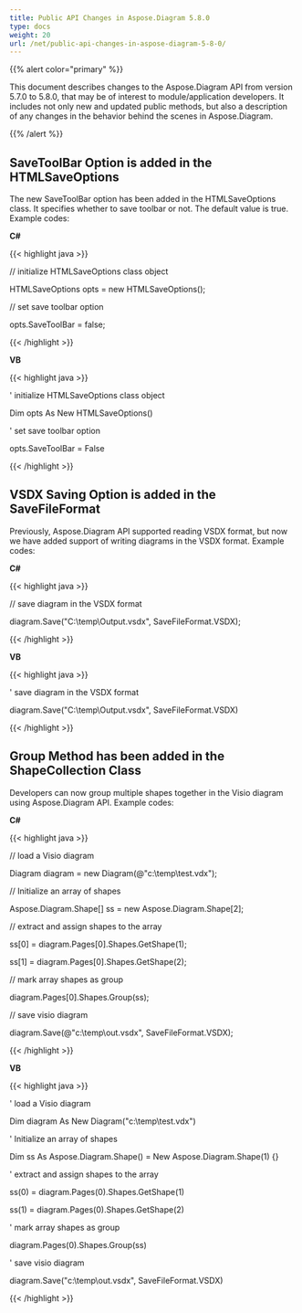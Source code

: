 ```yaml
---
title: Public API Changes in Aspose.Diagram 5.8.0
type: docs
weight: 20
url: /net/public-api-changes-in-aspose-diagram-5-8-0/
---
```


{{% alert color="primary" %}} 

This document describes changes to the Aspose.Diagram API from version 5.7.0 to 5.8.0, that may be of interest to module/application developers. It includes not only new and updated public methods, but also a description of any changes in the behavior behind the scenes in Aspose.Diagram.

{{% /alert %}} 
## **SaveToolBar Option is added in the HTMLSaveOptions**
The new SaveToolBar option has been added in the HTMLSaveOptions class. It specifies whether to save toolbar or not. The default value is true. Example codes:

**C#**

{{< highlight java >}}

 // initialize HTMLSaveOptions class object

HTMLSaveOptions opts = new HTMLSaveOptions();

// set save toolbar option

opts.SaveToolBar = false;

{{< /highlight >}}

**VB**

{{< highlight java >}}

 ' initialize HTMLSaveOptions class object

Dim opts As New HTMLSaveOptions()

' set save toolbar option

opts.SaveToolBar = False

{{< /highlight >}}
## **VSDX Saving Option is added in the SaveFileFormat**
Previously, Aspose.Diagram API supported reading VSDX format, but now we have added support of writing diagrams in the VSDX format. Example codes:

**C#**

{{< highlight java >}}

 // save diagram in the VSDX format

diagram.Save("C:\\temp\\Output.vsdx", SaveFileFormat.VSDX);

{{< /highlight >}}

**VB**

{{< highlight java >}}

 ' save diagram in the VSDX format

diagram.Save("C:\temp\Output.vsdx", SaveFileFormat.VSDX)

{{< /highlight >}}
## **Group Method has been added in the ShapeCollection Class**
Developers can now group multiple shapes together in the Visio diagram using Aspose.Diagram API. Example codes:

**C#**

{{< highlight java >}}

 // load a Visio diagram

Diagram diagram = new Diagram(@"c:\temp\test.vdx");

// Initialize an array of shapes

Aspose.Diagram.Shape[] ss = new Aspose.Diagram.Shape[2];

// extract and assign shapes to the array

ss[0] = diagram.Pages[0].Shapes.GetShape(1);

ss[1] = diagram.Pages[0].Shapes.GetShape(2);

// mark array shapes as group

diagram.Pages[0].Shapes.Group(ss);

// save visio diagram

diagram.Save(@"c:\temp\out.vsdx", SaveFileFormat.VSDX);

{{< /highlight >}}

**VB**

{{< highlight java >}}

 ' load a Visio diagram

Dim diagram As New Diagram("c:\temp\test.vdx")

' Initialize an array of shapes

Dim ss As Aspose.Diagram.Shape() = New Aspose.Diagram.Shape(1) {}

' extract and assign shapes to the array

ss(0) = diagram.Pages(0).Shapes.GetShape(1)

ss(1) = diagram.Pages(0).Shapes.GetShape(2)

' mark array shapes as group

diagram.Pages(0).Shapes.Group(ss)

' save visio diagram

diagram.Save("c:\temp\out.vsdx", SaveFileFormat.VSDX)

{{< /highlight >}}
